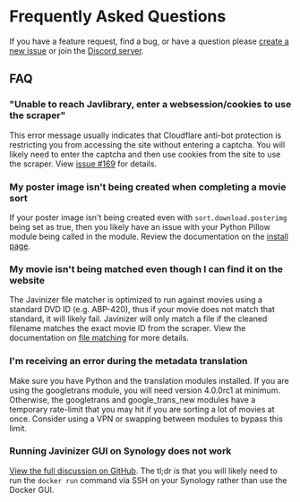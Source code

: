 # Frequently Asked Questions

If you have a feature request, find a bug, or have a question please [create a new issue](https://github.com/javinizer/Javinizer/issues/new) or join the [Discord server](https://discord.gg/Pds7xCpzpc).

## FAQ

### "Unable to reach Javlibrary, enter a websession/cookies to use the scraper"

This error message usually indicates that Cloudflare anti-bot protection is restricting you from accessing the site without entering a captcha. You will likely need to enter the captcha and then use cookies from the site to use the scraper. View [issue #169](https://github.com/javinizer/Javinizer/issues/169) for details.

### My poster image isn't being created when completing a movie sort

If your poster image isn't being created even with `sort.download.posterimg` being set as true, then you likely have an issue with your Python Pillow module being called in the module. Review the documentation on the [install page](../installation/install-javinizer-cli.md).&#x20;

### My movie isn't being matched even though I can find it on the website

The Javinizer file matcher is optimized to run against movies using a standard DVD ID (e.g. ABP-420), thus if your movie does not match that standard, it will likely fail. Javinizer will only match a file if the cleaned filename matches the exact movie ID from the scraper. View the documentation on [file matching](../using-javinizer/file-matching/) for more details.

### I'm receiving an error during the metadata translation

Make sure you have Python and the translation modules installed. If you are using the googletrans module, you will need version 4.0.0rc1 at minimum. Otherwise, the googletrans and google\_trans\_new modules have a temporary rate-limit that you may hit if you are sorting a lot of movies at once. Consider using a VPN or swapping between modules to bypass this limit.

### Running Javinizer GUI on Synology does not work

[View the full discussion on GitHub](https://github.com/javinizer/Javinizer/discussions/162). The tl;dr is that you will likely need to run the `docker run` command via SSH on your Synology rather than use the Docker GUI.
